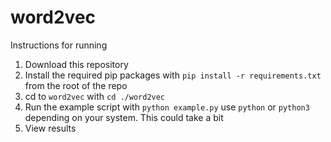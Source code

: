 # word2vec

Instructions for running
1. Download this repository 
2. Install the required pip packages with `pip install -r requirements.txt` from the root of the repo
3. cd to `word2vec` with `cd ./word2vec`
4. Run the example script with `python example.py` use `python` or `python3` depending on your system. This could take a bit
5. View results